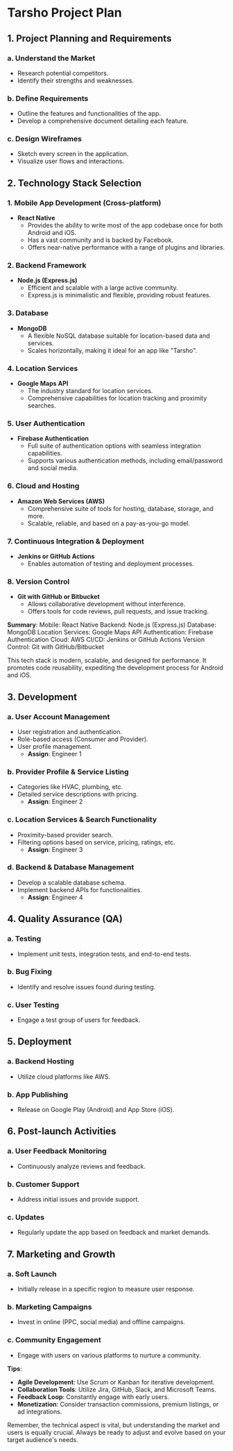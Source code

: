 # Tarsho Project Plan

## 1. Project Planning and Requirements

### a. Understand the Market

- Research potential competitors.
- Identify their strengths and weaknesses.

### b. Define Requirements

- Outline the features and functionalities of the app.
- Develop a comprehensive document detailing each feature.

### c. Design Wireframes

- Sketch every screen in the application.
- Visualize user flows and interactions.

## 2. Technology Stack Selection

### 1. Mobile App Development (Cross-platform)

- **React Native**
  - Provides the ability to write most of the app codebase once for both Android and iOS.
  - Has a vast community and is backed by Facebook.
  - Offers near-native performance with a range of plugins and libraries.

### 2. Backend Framework

- **Node.js (Express.js)**
  - Efficient and scalable with a large active community.
  - Express.js is minimalistic and flexible, providing robust features.

### 3. Database

- **MongoDB**
  - A flexible NoSQL database suitable for location-based data and services.
  - Scales horizontally, making it ideal for an app like "Tarsho".

### 4. Location Services

- **Google Maps API**
  - The industry standard for location services.
  - Comprehensive capabilities for location tracking and proximity searches.

### 5. User Authentication

- **Firebase Authentication**
  - Full suite of authentication options with seamless integration capabilities.
  - Supports various authentication methods, including email/password and social media.

### 6. Cloud and Hosting

- **Amazon Web Services (AWS)**
  - Comprehensive suite of tools for hosting, database, storage, and more.
  - Scalable, reliable, and based on a pay-as-you-go model.

### 7. Continuous Integration & Deployment

- **Jenkins or GitHub Actions**
  - Enables automation of testing and deployment processes.

### 8. Version Control

- **Git with GitHub or Bitbucket**
  - Allows collaborative development without interference.
  - Offers tools for code reviews, pull requests, and issue tracking.

**Summary**:
Mobile: React Native
Backend: Node.js (Express.js)
Database: MongoDB
Location Services: Google Maps API
Authentication: Firebase Authentication
Cloud: AWS
CI/CD: Jenkins or GitHub Actions
Version Control: Git with GitHub/Bitbucket

This tech stack is modern, scalable, and designed for performance. It promotes code reusability, expediting the development process for Android and iOS.

## 3. Development

### a. User Account Management

- User registration and authentication.
- Role-based access (Consumer and Provider).
- User profile management. 
  - **Assign**: Engineer 1

### b. Provider Profile & Service Listing

- Categories like HVAC, plumbing, etc.
- Detailed service descriptions with pricing.
  - **Assign**: Engineer 2

### c. Location Services & Search Functionality

- Proximity-based provider search.
- Filtering options based on service, pricing, ratings, etc.
  - **Assign**: Engineer 3

### d. Backend & Database Management

- Develop a scalable database schema.
- Implement backend APIs for functionalities.
  - **Assign**: Engineer 4

## 4. Quality Assurance (QA)

### a. Testing

- Implement unit tests, integration tests, and end-to-end tests.

### b. Bug Fixing

- Identify and resolve issues found during testing.

### c. User Testing

- Engage a test group of users for feedback.

## 5. Deployment

### a. Backend Hosting

- Utilize cloud platforms like AWS.

### b. App Publishing

- Release on Google Play (Android) and App Store (iOS).

## 6. Post-launch Activities

### a. User Feedback Monitoring

- Continuously analyze reviews and feedback.

### b. Customer Support

- Address initial issues and provide support.

### c. Updates

- Regularly update the app based on feedback and market demands.

## 7. Marketing and Growth

### a. Soft Launch

- Initially release in a specific region to measure user response.

### b. Marketing Campaigns

- Invest in online (PPC, social media) and offline campaigns.

### c. Community Engagement

- Engage with users on various platforms to nurture a community.

**Tips**:
- **Agile Development**: Use Scrum or Kanban for iterative development.
- **Collaboration Tools**: Utilize Jira, GitHub, Slack, and Microsoft Teams.
- **Feedback Loop**: Constantly engage with early users.
- **Monetization**: Consider transaction commissions, premium listings, or ad integrations.

Remember, the technical aspect is vital, but understanding the market and users is equally crucial. Always be ready to adjust and evolve based on your target audience's needs.
